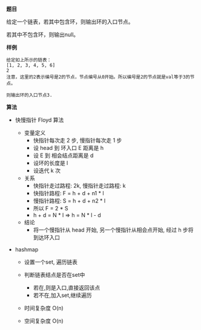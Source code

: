 **题目**

给定一个链表，若其中包含环，则输出环的入口节点。

若其中不包含环，则输出null。

**样例**
```
给定如上所示的链表：
[1, 2, 3, 4, 5, 6]
2
注意，这里的2表示编号是2的节点，节点编号从0开始。所以编号是2的节点就是val等于3的节点。

则输出环的入口节点3.
```

**算法**

- 快慢指针 Floyd 算法
    - 变量定义
        - 快指针每次走 2 步, 慢指针每次走 1 步
        - 设 head 到 环入口 E 距离是 h
        - 设 E 到 相会结点距离是 d
        - 设环的长度是 l
        - 设迭代 k 次 
    - 关系
        - 快指针走过路程: 2k, 慢指针走过路程: k 
        - 快指针路程: F = h + d + n1 * l
        - 慢指针路程: S = h + d + n2 * l
        - 所以 F = 2 * S 
        - h + d = N * l => h = N * l - d
    - 结论
        - 将一个慢指针从 head 开始, 另一个慢指针从相会点开始, 经过 h 步将到达环入口


- hashmap
  - 设置一个set, 遍历链表
  - 判断链表结点是否在set中
    - 若在,则是入口,直接返回该点
    - 若不在,加入set,继续遍历

  - 时间复杂度 O(n)
  - 空间复杂度 O(n)